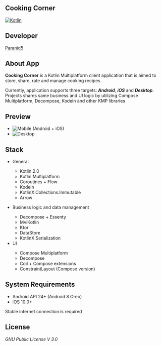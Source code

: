 **Cooking Corner**
--------------------

[![Kotlin](https://img.shields.io/badge/kotlin-2.0.0-blue.svg?logo=kotlin)](http://kotlinlang.org)

## **Developer**
[Paranid5](https://github.com/dinaraparanid)

## **About App**
**Cooking Corner** is a Kotlin Multiplatform client application
that is aimed to store, share, rate and manage cooking recipes.

Currently, application supports three targets: ***Android***, ***iOS*** and ***Desktop***.
Projects shares same business and UI logic by utilizing Compose Multiplatform, Decompose, Kodein
and other KMP libraries

## **Preview**

* ![Mobile (Android + iOS)](https://youtu.be/3Q5-JLzQ5_k)
* ![Desktop](https://youtu.be/GcjG9bAx0AI)

## **Stack**

<ul>
    <li>General</li>
    <ul>
        <li>Kotlin 2.0</li>
        <li>Kotlin Multiplatform</li>
        <li>Coroutines + Flow</li>
        <li>Kodein</li>
        <li>KotlinX.Collections.Immutable</li>
        <li>Arrow</li>
    </ul>
    <p></p>
    <li>Business logic and data management</li>
    <ul>
        <li>Decompose + Essenty</li>
        <li>MviKotlin</li>
        <li>Ktor</li>
        <li>DataStore</li>
        <li>KotlinX.Serialization</li>
    </ul>
    <li>UI</li>
    <ul>
        <li>Compose Multiplatform</li>
        <li>Decompose</li>
        <li>Coil + Compose extensions</li>
        <li>ConstraintLayout (Compose version)</li>
    </ul>
</ul>

## **System Requirements**

* Android API 24+ (Android 8 Oreo)
* iOS 10.0+

Stable internet connection is required

## **License**

*GNU Public License V 3.0*
